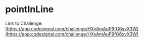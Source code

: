 # pointInLine

Link to Challenge: [https://app.codesignal.com/challenge/HXyAmAuP9fG6xvX3W](https://app.codesignal.com/challenge/HXyAmAuP9fG6xvX3W)